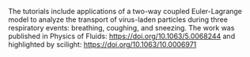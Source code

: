 The tutorials include applications of a two-way coupled Euler-Lagrange model to analyze the transport of virus-laden particles during three respiratory events: breathing, coughing, and sneezing.
The work was published in Physics of Fluids: https://doi.org/10.1063/5.0068244
and highlighted by scilight: https://doi.org/10.1063/10.0006971
